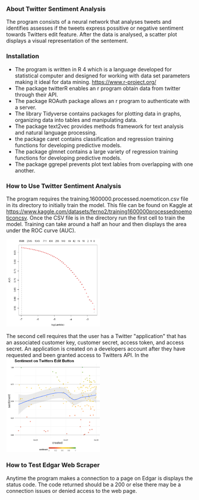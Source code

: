 ### About Twitter Sentiment Analysis
The program consists of a neural network that analyses tweets and identifies assesses if the tweets express possitive or negative sentiment towards Twitters edit feature. After the data is analysed, a scatter plot displays a visual representation of the sentement.

### Installation
- The program is written in R 4 which is a language developed for statistical computer and designed for working with data set parameters making it ideal for data mining. https://www.r-project.org/ 
- The package twitterR enables an r program obtain data from twitter through their API.
- The package ROAuth package allows an r program to authenticate with a server.
- The library Tidyverse contains packages for plotting data in graphs, organizing data into tables and manipulating data.
- The package text2vec provides methods framework for text analysis and natural language processing.
- the package caret contains classification and regression training functions for developing predictive models.
- The package glmnet contains a large variety of regression training functions for developing predictive models.
- The package ggrepel prevents plot text lables from overlapping with one another.

### How to Use Twitter Sentiment Analysis
The program requires the training.1600000.processed.noemoticon.csv file in its directory to initially train the model. This file can be found on Kaggle at https://www.kaggle.com/datasets/ferno2/training1600000processednoemoticoncsv. Once the CSV file is in the directory run the first cell to train the model. Training can take around a half an hour and then displays the area under the ROC curve (AUC).

<img src="https://github.com/ipruter/Twitter-Sentiment-Analysis/blob/main/Images/sa%20nn%20performance.png" height="50%" width="50%" >

The second cell requires that the user has a Twitter "application" that has an associated customer key, customer secret, access token, and access secret. An application is created on a developers account after they have requested and been granted access to Twitters API. In the 
<img src="https://github.com/ipruter/Twitter-Sentiment-Analysis/blob/main/Images/sa%20scatter%20plot.png" height="50%" width="50%" >

### How to Test Edgar Web Scraper
Anytime the program makes a connection to a page on Edgar is displays the status code. The code returned should be a 200 or else there may be a connection issues or denied access to the web page. 

